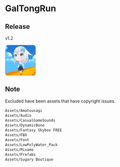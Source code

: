 # GalTongRun

## Release
v1.2

<img src="./Assets/Sprites/galtongApp.png" width="100"/>

## Note
Excluded have been assets that have copyright issues.
```
Assets/Amatousagi
Assets/Audio
Assets/CasualGameSounds
Assets/DynamicBone
Assets/Fantasy Skybox FREE
Assets/FBX
Assets/Font
Assets/LowPolyWater_Pack
Assets/Mixamo
Assets/Prefabs
Assets/Sugary Boutique
```
